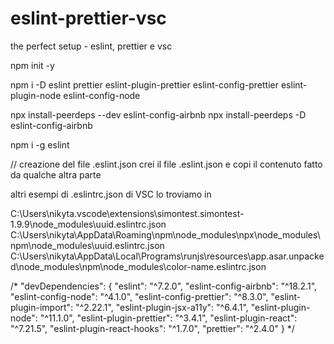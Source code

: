 # eslint-prettier-vsc
the perfect setup - eslint, prettier e vsc

npm init -y

npm i -D eslint prettier eslint-plugin-prettier eslint-config-prettier eslint-plugin-node eslint-config-node

npx install-peerdeps --dev eslint-config-airbnb
npx install-peerdeps -D eslint-config-airbnb

npm i -g eslint

// creazione del file .eslint.json
crei il file .eslint.json e copi il contenuto fatto da qualche altra parte 

altri esempi di .eslintrc.json di VSC lo troviamo in

C:\Users\nikyta\.vscode\extensions\simontest.simontest-1.9.9\node_modules\uuid\.eslintrc.json
C:\Users\nikyta\AppData\Roaming\npm\node_modules\npx\node_modules\npm\node_modules\uuid\.eslintrc.json
C:\Users\nikyta\AppData\Local\Programs\runjs\resources\app.asar.unpacked\node_modules\npm\node_modules\color-name\.eslintrc.json

/*
"devDependencies": {
    "eslint": "^7.2.0",
    "eslint-config-airbnb": "^18.2.1",
    "eslint-config-node": "^4.1.0",
    "eslint-config-prettier": "^8.3.0",
    "eslint-plugin-import": "^2.22.1",
    "eslint-plugin-jsx-a11y": "^6.4.1",
    "eslint-plugin-node": "^11.1.0",
    "eslint-plugin-prettier": "^3.4.1",
    "eslint-plugin-react": "^7.21.5",
    "eslint-plugin-react-hooks": "^1.7.0",
    "prettier": "^2.4.0"
  }
*/
